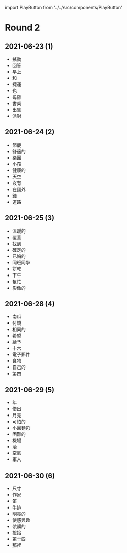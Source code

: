 import PlayButton from '../../src/components/PlayButton'

# Round 2

## 2021-06-23 (1)
- <PlayButton value="shake" /> 搖動
- <PlayButton value="answer" /> 回答
- <PlayButton value="morning" /> 早上
- <PlayButton value="with" /> 和
- <PlayButton value="MRT" /> 捷運
- <PlayButton value="also" /> 也
- <PlayButton value="hen" /> 母雞
- <PlayButton value="desk" /> 書桌
- <PlayButton value="sale" /> 出售
- <PlayButton value="party" /> 派對

## 2021-06-24 (2)
- <PlayButton value="festival" /> 節慶
- <PlayButton value="comfortable" /> 舒適的
- <PlayButton value="band" /> 樂團
- <PlayButton value="kid" /> 小孩
- <PlayButton value="healthy" /> 健康的
- <PlayButton value="sky" /> 天空
- <PlayButton value="without" /> 沒有
- <PlayButton value="abroad" /> 在國外
- <PlayButton value="money" /> 錢
- <PlayButton value="way" /> 道路

## 2021-06-25 (3)
- <PlayButton value="warm" /> 溫暖的
- <PlayButton value="cover" /> 覆蓋
- <PlayButton value="find" /> 找到
- <PlayButton value="sure" /> 確定的
- <PlayButton value="married" /> 已婚的
- <PlayButton value="classmate" /> 同班同學
- <PlayButton value="cookie" /> 餅乾
- <PlayButton value="afternoon" /> 下午
- <PlayButton value="help" /> 幫忙
- <PlayButton value="video" /> 影像的

## 2021-06-28 (4)
- <PlayButton value="pumpkin" /> 南瓜
- <PlayButton value="pay" /> 付錢
- <PlayButton value="same" /> 相同的
- <PlayButton value="wish" /> 希望
- <PlayButton value="give" /> 給予
- <PlayButton value="sixteen" /> 十六
- <PlayButton value="e-mail" /> 電子郵件
- <PlayButton value="food" /> 食物
- <PlayButton value="own" /> 自己的
- <PlayButton value="fourth" /> 第四

## 2021-06-29 (5)
- <PlayButton value="year" /> 年
- <PlayButton value="lend" /> 借出
- <PlayButton value="moon" /> 月亮
- <PlayButton value="terrible" /> 可怕的
- <PlayButton value="bun" /> 小圓麵包
- <PlayButton value="difficult" /> 困難的
- <PlayButton value="airport" /> 機場
- <PlayButton value="roll" /> 滾
- <PlayButton value="air" /> 空氣
- <PlayButton value="soldier" /> 軍人

## 2021-06-30 (6)
- <PlayButton value="size" /> 尺寸
- <PlayButton value="writer" /> 作家
- <PlayButton value="flute" /> 笛
- <PlayButton value="steak" /> 牛排
- <PlayButton value="bright" /> 明亮的
- <PlayButton value="interest" /> 使感興趣
- <PlayButton value="dirty" /> 骯髒的
- <PlayButton value="pick" /> 撿拾
- <PlayButton value="fourteenth" /> 第十四
- <PlayButton value="there" /> 那裡

<!--
## 2021-07-01 (7)

-->
<!--
## 2021-07-02 (8)

-->
<!--
## 2021-07-05 (9)

-->
<!--
## 2021-07-06 (10)

-->
<!--
## 2021-07-07 (11)

-->
<!--
## 2021-07-08 (12)

-->
<!--
## 2021-07-09 (13)

-->
<!--
## 2021-07-12 (14)

-->
<!--
## 2021-07-13 (15)

-->